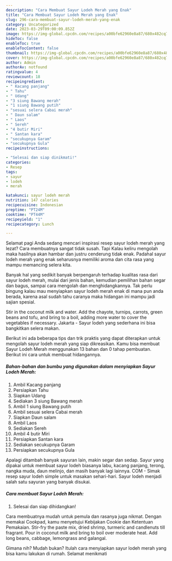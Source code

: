```yaml
---
description: "Cara Membuat Sayur Lodeh Merah yang Enak"
title: "Cara Membuat Sayur Lodeh Merah yang Enak"
slug: 296-cara-membuat-sayur-lodeh-merah-yang-enak
category: Uncategorized
date: 2023-03-29T09:00:09.852Z
image: https://img-global.cpcdn.com/recipes/a00bfe62960e8a87/680x482cq70/sayur-lodeh-merah-foto-resep-utama.jpg
hideToc: false
enableToc: true
enableTocContent: false
thumbnail: https://img-global.cpcdn.com/recipes/a00bfe62960e8a87/680x482cq70/sayur-lodeh-merah-foto-resep-utama.jpg
cover: https://img-global.cpcdn.com/recipes/a00bfe62960e8a87/680x482cq70/sayur-lodeh-merah-foto-resep-utama.jpg
author: Admin
authorAv: notfound
ratingvalue: 4
reviewcount: 18
recipeingredient:
- " Kacang panjang"
- " Tahu"
- " Udang"
- "3 siung Bawang merah"
- "1 siung Bawang putih"
- "sesuai selera Cabai merah"
- " Daun salam"
- " Laos"
- " Sereh"
- "4 butir Miri"
- " Santan kara"
- "secukupnya Garam"
- "secukupnya Gula"
recipeinstructions:

- "Selesai dan siap dinikmati!"
categories:
- Resep
tags:
- sayur
- lodeh
- merah

katakunci: sayur lodeh merah 
nutrition: 147 calories
recipecuisine: Indonesian
preptime: "PT24M"
cooktime: "PT44M"
recipeyield: "1"
recipecategory: Lunch

---
```



Selamat pagi Anda sedang mencari inspirasi resep sayur lodeh merah yang lezat? Cara membuatnya sangat tidak susah. Tapi Kalau keliru mengolah maka hasilnya akan hambar dan justru cenderung tidak enak. Padahal sayur lodeh merah yang enak seharusnya memiliki aroma dan cita rasa yang mampu memancing selera kita.


Banyak hal yang sedikit banyak berpengaruh terhadap kualitas rasa dari sayur lodeh merah, mulai dari jenis bahan, kemudian pemilihan bahan segar dan bagus, sampai cara mengolah dan menghidangkannya. Tak perlu bingung kalau mau menyiapkan sayur lodeh merah enak di mana pun anda berada, karena asal sudah tahu caranya maka hidangan ini mampu jadi sajian spesial.

Stir in the coconut milk and water. Add the chayote, turnips, carrots, green beans and tofu, and bring to a boil, adding more water to cover the vegetables if necessary. Jakarta - Sayur lodeh yang sederhana ini bisa bangkitkan selera makan.


Berikut ini ada beberapa tips dan trik praktis yang dapat diterapkan untuk mengolah sayur lodeh merah yang siap dikreasikan. Kamu bisa membuat Sayur Lodeh Merah menggunakan 13 bahan dan 0 tahap pembuatan. Berikut ini cara untuk membuat hidangannya.

<!--inarticleads1-->

##### Bahan-bahan dan bumbu yang digunakan dalam menyiapkan Sayur Lodeh Merah:

1. Ambil  Kacang panjang
1. Persiapkan  Tahu
1. Siapkan  Udang
1. Sediakan 3 siung Bawang merah
1. Ambil 1 siung Bawang putih
1. Ambil sesuai selera Cabai merah
1. Siapkan  Daun salam
1. Ambil  Laos
1. Sediakan  Sereh
1. Ambil 4 butir Miri
1. Persiapkan  Santan kara
1. Sediakan secukupnya Garam
1. Persiapkan secukupnya Gula


Apalagi ditambah banyak sayuran lain, makin segar dan sedap. Sayur yang dipakai untuk membuat sayur lodeh biasanya labu, kacang panjang, terong, nangka muda, daun melinjo, dan masih banyak lagi lainnya. COM - Simak resep sayur lodeh simple untuk masakan sehari-hari. Sayur lodeh menjadi salah satu sayuran yang banyak disukai. 

<!--inarticleads2-->

##### Cara membuat Sayur Lodeh Merah:


1. Selesai dan siap dihidangkan!

Cara membuatnya mudah untuk pemula dan rasanya juga nikmat. Dengan memakai Cookpad, kamu menyetujui Kebijakan Cookie dan Ketentuan Pemakaian. Stir-fry the paste mix, dried shrimp, turmeric and candlenuts till fragrant. Pour in coconut milk and bring to boil over moderate heat. Add long beans, cabbage, lemongrass and galangal. 

Gimana nih? Mudah bukan? Itulah cara menyiapkan sayur lodeh merah yang bisa kamu lakukan di rumah. Selamat menikmati
